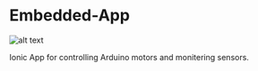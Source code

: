 # Embedded-App

![alt text](https://s3-ap-southeast-1.amazonaws.com/djamblog/article-030117213924.png)

Ionic App for controlling Arduino motors and monitering sensors.
